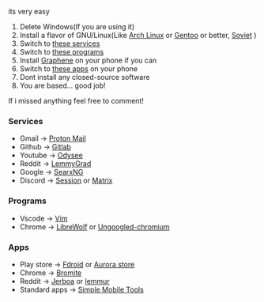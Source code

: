 its very easy
1. Delete Windows(If you are using it)
2. Install a flavor of GNU/Linux(Like [Arch Linux](https://archlinux.org) or [Gentoo](https://www.gentoo.org/) or better, [Soviet](https://sovietlinux.ml) )
3. Switch to [these services](#services)
4. Switch to [these programs](#programs)
5. Install [Graphene](https://grapheneos.org/) on your phone if you can
6. Switch to [these apps](#apps) on your phone
7. Dont install any closed-source software
8. You are based... good job!

If i missed anything feel free to comment!

### Services
* Gmail -> [Proton Mail](https://proton.me/mail)
* Github -> [Gitlab](https://gitlab.com)
* Youtube -> [Odysee](https://odysee.com/)
* Reddit -> [LemmyGrad](https://lemmygrad.ml/)
* Google -> [SearxNG](https://searx.space/)
* Discord -> [Session](https://getsession.org/) or [Matrix](https://matrix.org/)

### Programs
* Vscode -> [Vim](https://www.vim.org/)
* Chrome -> [LibreWolf](https://librewolf.net/) or [Ungoogled-chromium](https://github.com/ungoogled-software/ungoogled-chromium)

### Apps
* Play store -> [Fdroid](https://f-droid.org/) or [Aurora store](https://auroraoss.com/)
* Chrome -> [Bromite](https://www.bromite.org/)
* Reddit -> [Jerboa](https://f-droid.org/en/packages/com.jerboa/) or [lemmur](https://f-droid.org/en/packages/com.krawieck.lemmur/)
* Standard apps -> [Simple Mobile Tools](https://simplemobiletools.com/)





